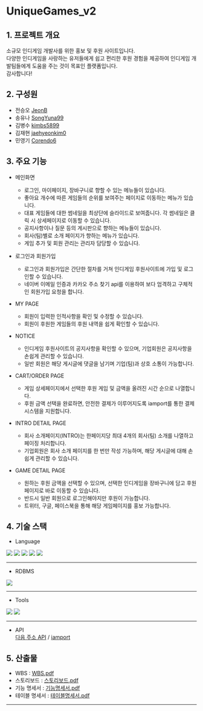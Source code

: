 # UniqueGames_v2
## 1. 프로젝트 개요 
소규모 인디게임 개발사를 위한 홍보 및 후원 사이트입니다. <br>
다양한 인디게임을 사랑하는 유저들에게 쉽고 편리한 후원 경험을 제공하여 인디게임 개발팀들에게 도움을 주는 것이 목표인 플랫폼입니다. <br>
감사합니다!
<br>

## 2. 구성원
- 전승오 [JeonB](https://github.com/JeonB)
- 송유나 [SongYuna99](https://github.com/SongYuna99)
- 김병수 [kimbs5899](https://github.com/kimbs5899)
- 김재현 [jaehyeonkim0](https://github.com/jaehyeonkim0)
- 민영기 [Corendo6](https://github.com/Corendo6)

## 3. 주요 기능
* 메인화면
  - 로그인, 마이페이지, 장바구니로 향할 수 있는 메뉴들이 있습니다.
  - 좋아요 개수에 따른 게임들의 순위를 보여주는 페이지로 이동하는 메뉴가 있습니다.
  - 대표 게임들에 대한 썸네일을 최상단에 슬라이드로 보여줍니다. 각 썸네일은 클릭 시 상세페이지로 이동할 수 있습니다.
  - 공지사항이나 질문 등의 게시판으로 향하는 메뉴들이 있습니다.
  - 회사(팀)별로 소개 페이지가 향하는 메뉴가 있습니다.
  - 게임 추가 및 회원 관리는 관리자 담당할 수 있습니다.
  
* 로그인과 회원가입
  - 로그인과 회원가입은 간단한 절차를 거쳐 인디게임 후원사이트에 가입 및 로그인할 수 있습니다.
  - 네이버 이메일 인증과 카카오 주소 찾기 api를 이용하여 보다 엄격하고 구체적인 회원가입 요청을 합니다.

* MY PAGE
  - 회원이 입력한 인적사항을 확인 및 수정할 수 있습니다.
  - 회원이 후원한 게임들의 후원 내역을 쉽게 확인할 수 있습니다.
  
* NOTICE
  - 인디게임 후원사이트의 공지사항을 확인할 수 있으며, 기업회원은 공지사항을 손쉽게 관리할 수 있습니다.
  - 일반 회원은 해당 게시글에 댓글을 남기며 기업(팀)과 상호 소통이 가능합니다.
  
* CART/ORDER PAGE 
  - 게임 상세페이지에서 선택한 후원 게임 및 금액을 올려진 시간 순으로 나열합니다.
  - 후원 금액 선택을 완료하면, 안전한 결제가 이루어지도록 iamport를 통한 결제 시스템을 지원합니다.
  
* INTRO DETAIL PAGE
  - 회사 소개페이지(INTRO)는 한페이지당 최대 4개의 회사(팀) 소개를 나열하고 페이징 처리합니다.
  - 기업회원은 회사 소개 페이지를 한 번만 작성 가능하며, 해당 게시글에 대해 손쉽게 관리할 수 있습니다.
 
* GAME DETAIL PAGE
  - 원하는 후원 금액을 선택할 수 있으며, 선택한 인디게임을 장바구니에 담고 후원 페이지로 바로 이동할 수 있습니다.
  - 반드시 일반 회원으로 로그인해야지만 후원이 가능합니다.
  - 트위터, 구글, 페이스북을 통해 해당 게임페이지를 홍보 가능합니다.
  

## 4. 기술 스택
- Language
<div align="left">	
	  <img src="https://img.shields.io/badge/Java-007396?style=for-the-badge&logo=Java&logoColor=white" />
	  <img src="https://img.shields.io/badge/spring-6DB33F?style=for-the-badge&logo=spring&logoColor=white">
	  <img src="https://img.shields.io/badge/springboot-6DB33F?style=for-the-badge&logo=springboot&logoColor=white">
	  <img src="https://img.shields.io/badge/gradle-02303A?style=for-the-badge&logo=gradle&logoColor=white">
	  <img src="https://img.shields.io/badge/figma-F24E1E?style=for-the-badge&logo=figma&logoColor=white">
	<br>
</div>

---

- RDBMS
<div align="left">
	<img src="https://img.shields.io/badge/mysql-4479A1?style=for-the-badge&logo=mysql&logoColor=white">
	<br>
</div>

---

- Tools
<div align="left">
	<img src="https://img.shields.io/badge/intellijidea-000000?style=for-the-badge&logo=intellijidea&logoColor=white">
	<img src="https://img.shields.io/badge/github-181717?style=for-the-badge&logo=github&logoColor=white">
	<br>
</div>

---

- API
  <br>
  [다음 주소 API](https://postcode.map.daum.net/guide) / 
  [iamport](https://developers.portone.io/docs/ko/readme)
  <br>


## 5. 산출물
- WBS : [WBS.pdf](https://drive.google.com/file/d/1CZID4Nn8eTeDLU1TfCGUA9ujdoxoptzV/view?usp=drive_link)
- 스토리보드 : [스토리보드.pdf](https://drive.google.com/file/d/1Z0Iwofv6wRXfloiKwMg8gFqkro6q4_5M/view?usp=drive_link)
- 기능 명세서 : [기능명세서.pdf](https://drive.google.com/file/d/1_HaP738pKn89FJogmP2fSUB4EHCVIkD2/view?usp=drive_link)
- 테이블 명세서 : [테이블명세서.pdf](https://drive.google.com/file/d/1H0caimFuxPevm8wkdwTmyaNii050fVO-/view?usp=drive_link)

---

